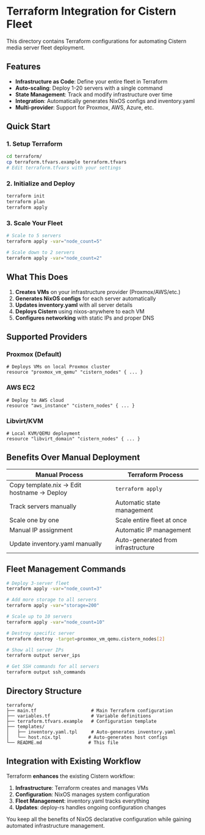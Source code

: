 # Terraform Integration for Cistern Fleet

This directory contains Terraform configurations for automating Cistern media server fleet deployment.

## Features

- **Infrastructure as Code**: Define your entire fleet in Terraform
- **Auto-scaling**: Deploy 1-20 servers with a single command
- **State Management**: Track and modify infrastructure over time
- **Integration**: Automatically generates NixOS configs and inventory.yaml
- **Multi-provider**: Support for Proxmox, AWS, Azure, etc.

## Quick Start

### 1. Setup Terraform
```bash
cd terraform/
cp terraform.tfvars.example terraform.tfvars
# Edit terraform.tfvars with your settings
```

### 2. Initialize and Deploy
```bash
terraform init
terraform plan
terraform apply
```

### 3. Scale Your Fleet
```bash
# Scale to 5 servers
terraform apply -var="node_count=5"

# Scale down to 2 servers  
terraform apply -var="node_count=2"
```

## What This Does

1. **Creates VMs** on your infrastructure provider (Proxmox/AWS/etc.)
2. **Generates NixOS configs** for each server automatically
3. **Updates inventory.yaml** with all server details
4. **Deploys Cistern** using nixos-anywhere to each VM
5. **Configures networking** with static IPs and proper DNS

## Supported Providers

### Proxmox (Default)
```hcl
# Deploys VMs on local Proxmox cluster
resource "proxmox_vm_qemu" "cistern_nodes" { ... }
```

### AWS EC2
```hcl
# Deploy to AWS cloud
resource "aws_instance" "cistern_nodes" { ... }
```

### Libvirt/KVM
```hcl  
# Local KVM/QEMU deployment
resource "libvirt_domain" "cistern_nodes" { ... }
```

## Benefits Over Manual Deployment

| Manual Process | Terraform Process |
|---|---|
| Copy template.nix → Edit hostname → Deploy | `terraform apply` |
| Track servers manually | Automatic state management |
| Scale one by one | Scale entire fleet at once |
| Manual IP assignment | Automatic IP management |
| Update inventory.yaml manually | Auto-generated from infrastructure |

## Fleet Management Commands

```bash
# Deploy 3-server fleet
terraform apply -var="node_count=3"

# Add more storage to all servers
terraform apply -var="storage=200"

# Scale up to 10 servers
terraform apply -var="node_count=10"

# Destroy specific server
terraform destroy -target=proxmox_vm_qemu.cistern_nodes[2]

# Show all server IPs
terraform output server_ips

# Get SSH commands for all servers
terraform output ssh_commands
```

## Directory Structure

```
terraform/
├── main.tf                    # Main Terraform configuration
├── variables.tf               # Variable definitions
├── terraform.tfvars.example   # Configuration template
├── templates/
│   ├── inventory.yaml.tpl     # Auto-generates inventory.yaml
│   └── host.nix.tpl          # Auto-generates host configs
└── README.md                 # This file
```

## Integration with Existing Workflow

Terraform **enhances** the existing Cistern workflow:

1. **Infrastructure**: Terraform creates and manages VMs
2. **Configuration**: NixOS manages system configuration  
3. **Fleet Management**: inventory.yaml tracks everything
4. **Updates**: deploy-rs handles ongoing configuration changes

You keep all the benefits of NixOS declarative configuration while gaining automated infrastructure management.